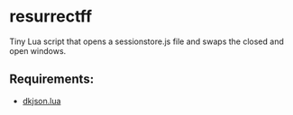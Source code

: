 # resurrectff
Tiny Lua script that opens a sessionstore.js file and swaps the closed and open windows.

## Requirements:
* [dkjson.lua](http://dkolf.de/src/dkjson-lua.fsl/home)
